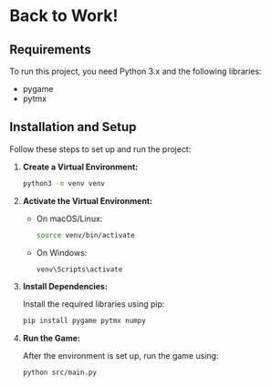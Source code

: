 # Back to Work!

## Requirements

To run this project, you need Python 3.x and the following libraries:
- pygame
- pytmx

## Installation and Setup

Follow these steps to set up and run the project:

1. **Create a Virtual Environment:**

   ```bash
   python3 -m venv venv
   ```

2. **Activate the Virtual Environment:**

   - On macOS/Linux:

     ```bash
     source venv/bin/activate
     ```

   - On Windows:

     ```bash
     venv\Scripts\activate
     ```

3. **Install Dependencies:**

   Install the required libraries using pip:

   ```bash
   pip install pygame pytmx numpy
   ```

4. **Run the Game:**

   After the environment is set up, run the game using:

   ```bash
   python src/main.py
   ```